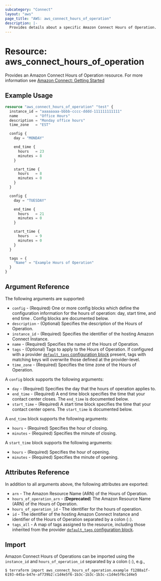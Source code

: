 ```yaml
---
subcategory: "Connect"
layout: "aws"
page_title: "AWS: aws_connect_hours_of_operation"
description: |-
  Provides details about a specific Amazon Connect Hours of Operation.
---
```


# Resource: aws_connect_hours_of_operation

Provides an Amazon Connect Hours of Operation resource. For more information see
[Amazon Connect: Getting Started](https://docs.aws.amazon.com/connect/latest/adminguide/amazon-connect-get-started.html)

## Example Usage

```terraform
resource "aws_connect_hours_of_operation" "test" {
  instance_id = "aaaaaaaa-bbbb-cccc-dddd-111111111111"
  name        = "Office Hours"
  description = "Monday office hours"
  time_zone   = "EST"

  config {
    day = "MONDAY"

    end_time {
      hours   = 23
      minutes = 8
    }

    start_time {
      hours   = 8
      minutes = 0
    }
  }

  config {
    day = "TUESDAY"

    end_time {
      hours   = 21
      minutes = 0
    }

    start_time {
      hours   = 9
      minutes = 0
    }
  }

  tags = {
    "Name" = "Example Hours of Operation"
  }
}
```

## Argument Reference

The following arguments are supported:

* `config` - (Required) One or more config blocks which define the configuration information for the hours of operation: day, start time, and end time . Config blocks are documented below.
* `description` - (Optional) Specifies the description of the Hours of Operation.
* `instance_id` - (Required) Specifies the identifier of the hosting Amazon Connect Instance.
* `name` - (Required) Specifies the name of the Hours of Operation.
* `tags` - (Optional) Tags to apply to the Hours of Operation. If configured with a provider [`default_tags` configuration block](https://registry.terraform.io/providers/hashicorp/aws/latest/docs#default_tags-configuration-block) present, tags with matching keys will overwrite those defined at the provider-level.
* `time_zone` - (Required) Specifies the time zone of the Hours of Operation.

A `config` block supports the following arguments:

* `day` - (Required) Specifies the day that the hours of operation applies to.
* `end_time` - (Required) A end time block specifies the time that your contact center closes. The `end_time` is documented below.
* `start_time` - (Required) A start time block specifies the time that your contact center opens. The `start_time` is documented below.

A `end_time` block supports the following arguments:

* `hours` - (Required) Specifies the hour of closing.
* `minutes` - (Required) Specifies the minute of closing.

A `start_time` block supports the following arguments:

* `hours` - (Required) Specifies the hour of opening.
* `minutes` - (Required) Specifies the minute of opening.

## Attributes Reference

In addition to all arguments above, the following attributes are exported:

* `arn` - The Amazon Resource Name (ARN) of the Hours of Operation.
* `hours_of_operation_arn` - (**Deprecated**) The Amazon Resource Name (ARN) of the Hours of Operation.
* `hours_of_operation_id` - The identifier for the hours of operation.
* `id` - The identifier of the hosting Amazon Connect Instance and identifier of the Hours of Operation separated by a colon (`:`).
* `tags_all` - A map of tags assigned to the resource, including those inherited from the provider [`default_tags` configuration block](https://registry.terraform.io/providers/hashicorp/aws/latest/docs#default_tags-configuration-block).

## Import

Amazon Connect Hours of Operations can be imported using the `instance_id` and `hours_of_operation_id` separated by a colon (`:`), e.g.,

```
$ terraform import aws_connect_hours_of_operation.example f1288a1f-6193-445a-b47e-af739b2:c1d4e5f6-1b3c-1b3c-1b3c-c1d4e5f6c1d4e5
```
